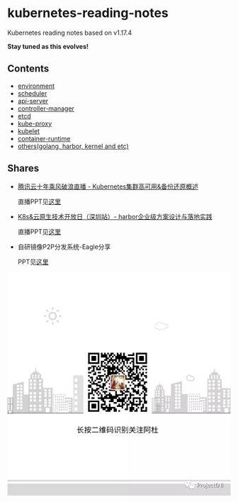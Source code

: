 kubernetes-reading-notes
========================

Kubernetes reading notes based on v1.17.4

**Stay tuned as this evolves!**

## Contents

* [environment](prepare/install_kubernetes_one_node.md)
* [scheduler](core/scheduler/README.md)
* [api-server](core/api-server/README.md)
* [controller-manager](core/controller-manager/README.md)
* [etcd](core/etcd/README.md)
* [kube-proxy](core/kube-proxy/README.md)
* [kubelet](core/kubelet/README.md)
* [container-runtime](core/container-runtime/README.md)
* [others(golang, harbor, kernel and etc)](core/others/README.md)

## Shares

* [腾讯云十年乘风破浪直播 - Kubernetes集群高可用&备份还原概述](https://mp.weixin.qq.com/s?__biz=MzUxODA5ODA1Nw==&mid=2247488105&idx=1&sn=cfb8e689a251fcbce1ef13d8afa66256&chksm=f98f4f8fcef8c6997de4f4c034e76cb2eb67ce0b8fb717c7ff040152fc21cb2f43f3164d547c&mpshare=1&scene=1&srcid=1022HsY0bRMBKPY5P00mVnjW&sharer_sharetime=1603685681187&sharer_shareid=3b976c5e6fc040f7754b741576df2331&rd2werd=1#wechat_redirect)

  直播PPT见[这里](shares/kubernetes-bur-ha.pptx)

* [K8s&云原生技术开放日（深圳站）- harbor企业级方案设计与落地实践](https://cloud.tencent.com/developer/salon/salon-1151)

  直播PPT见[这里](shares/harbor-in-practice.pptx)
  
* 自研镜像P2P分发系统-Eagle分享

  PPT见[这里](shares/eagle.pptx)  
  
![](images/duyanghao.png)
